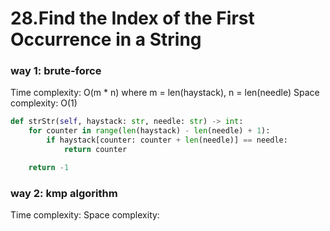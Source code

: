 # 28.Find the Index of the First Occurrence in a String
### way 1: brute-force
Time complexity: O(m * n) where m = len(haystack), n = len(needle)
Space complexity: O(1)
```PYTHON
def strStr(self, haystack: str, needle: str) -> int:
    for counter in range(len(haystack) - len(needle) + 1):
        if haystack[counter: counter + len(needle)] == needle:
            return counter

    return -1
```

### way 2: kmp algorithm
Time complexity:
Space complexity: 
